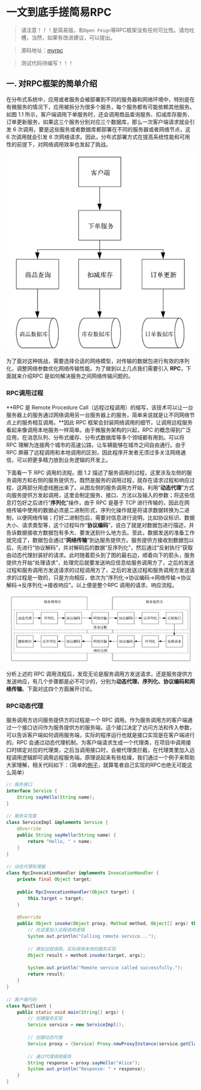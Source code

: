 # 一文到底手搓简易RPC

> 请注意！！！是简易版，和`Open Feign`等RPC框架没有任何可比性。请勿吐槽，当然，如果有改进建议，可以提出。

> 源码地址：[myrpc](https://github.com/JiuYou2020/learning/tree/master/myrpc)

> 测试代码待编写！！！



## 一. 对RPC框架的简单介绍

在分布式系统中，应用或者服务会被部署到不同的服务器和网络环境中，特别是在有微服务的情况下，应用被拆分为很多个服务，每个服务都有可能依赖其他服务。如图 1.1 所示，客户端调用下单服务时，还会调用商品查询服务、扣减库存服务、订单更新服务，如果这三个服务分别对应三个数据库，那么一次客户端请求就会引发 6 次调用，要是这些服务或者数据库都部署在不同的服务器或者网络节点，这 6 次调用就会引发 6 次网络请求。因此，分布式部署方式在提高系统性能和可用性的前提下，对网络调用效率也发起了挑战。

![1.1](./.gitbook/assets/image-20240522162405107.png)

为了面对这种挑战，需要选择合适的网络模型，对传输的数据包进行有效的序列化，调整网络参数优化网络传输性能。为了做到以上几点我们需要引入 **RPC**，下面就来介绍RPC 是如何解决服务之间网络传输问题的。

### RPC调用过程

**RPC 是 Remote Procedure Call（远程过程调用）的缩写，该技术可以让一台服务器上的服务通过网络调用另一台服务器上的服务，简单来说就是让不同网络节点上的服务相互调用。**因此 RPC 框架会封装网络调用的细节，让调用远程服务看起来像调用本地服务一样简单。由于微服务架构的兴起，RPC 的概念得到广泛应用，在消息队列、分布式缓存、分布式数据库等多个领域都有用到。可以将 RPC 理解为连接两个城市的高速公路，让车辆能够在城市之间自由通行。由于 RPC 屏蔽了远程调用和本地调用的区别，因此程序开发者无须过多关注网络通信，可以把更多精力放到业务逻辑的开发上。

下面看一下 RPC 调用的流程。图 1.2 描述了服务调用的过程，这里涉及左侧的服务调用方和右侧的服务提供方。既然是服务的调用过程，就存在请求过程和响应过程，这两部分用虚线圈出来了。从图左侧的服务调用方开始，利用“**动态代理**”方式向服务提供方发起调用，这里会制定服务、接口、方法以及输入的参数；将这些信息打包好之后进行“**序列化**”操作，由于 RPC 是基于 TCP 进行传输的，因此在网络传输中使用的数据必须是二进制形式，序列化操作就是将请求数据转换为二进制，以便网络传输；打好二进制包后，需要对信息进行说明，比如协议标识、数据大小、请求类型等，这个过程叫作“**协议编码**”，说白了就是对数据包进行描述，并告诉数据接收方数据包有多大、要发送到什么地方去。至此，数据发送的准备工作就完成了，数据包会通过“**网络传输**”到达服务提供方。服务提供方接收到数据包以后，先进行“协议解码”，并对解码后的数据“反序列化”，然后通过“反射执行”获取由动态代理封装好的请求。此时随着箭头到了图的最右边，顺着向下的箭头，服务提供方开始“处理请求”，处理完后就要发送响应信息给服务调用方了，之后的发送过程和服务调用方发送请求的过程调用方了，之后的发送过程和服务调用方发送请求的过程是一致的，只是方向相反，依次为“序列化→协议编码→网络传输→协议解码→反序列化→接收响应”。以上便是整个RPC 调用的请求、响应流程。

![1.2](./.gitbook/assets/image-20240522162610319.png)

分析上述的 RPC 调用流程后，发现无论是服务调用方发送请求，还是服务提供方发送响应，有几个步骤都是必不可少的，分别为**动态代理、序列化、协议编码和网络传输**。下面对这四个方面展开讨论。

### RPC动态代理

服务调用方访问服务提供方的过程是一个 RPC 调用。作为服务调用方的客户端通过一个接口访问作为服务提供方的服务端，这个接口决定了访问方法和传入参数，可以告诉客户端如何调用服务端，实际的程序运行也就是接口实现是在客户端进行的。RPC 会通过动态代理机制，为客户端请求生成一个代理类，在项目中调用接口时绑定对应的代理类，之后当调用接口时，会被代理类拦截，在代理类里加入远程调用逻辑即可调用远程服务端。原理说起来有些枯燥，我们通过一个例子来帮助大家理解，相关代码如下：（简单的[例子](https://github.com/JiuYou2020/learning/tree/master/myrpc)，就算笔者自己实现的RPC也绝无可能这么简单）

```java
// 服务接口
interface Service {
    String sayHello(String name);
}

// 服务实现类
class ServiceImpl implements Service {
    @Override
    public String sayHello(String name) {
        return "Hello, " + name;
    }
}

// 动态代理处理器
class RpcInvocationHandler implements InvocationHandler {
    private final Object target;

    public RpcInvocationHandler(Object target) {
        this.target = target;
    }

    @Override
    public Object invoke(Object proxy, Method method, Object[] args) throws Throwable {
        // 在这里加入远程调用逻辑
        System.out.println("Calling remote service...");

        // 模拟远程调用，实际调用本地的服务实现
        Object result = method.invoke(target, args);

        System.out.println("Remote service called successfully.");
        return result;
    }
}

// 客户端代码
class RpcClient {
    public static void main(String[] args) {
        // 创建服务实现
        Service service = new ServiceImpl();

        // 创建动态代理
        Service proxy = (Service) Proxy.newProxyInstance(service.getClass().getClassLoader(), service.getClass().getInterfaces(), new RpcInvocationHandler(service));

        // 通过代理调用服务
        String response = proxy.sayHello("Alice");
        System.out.println("Response: " + response);
    }
}
```
